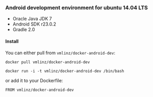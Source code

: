 ### Android development environment for ubuntu 14.04 LTS

* Oracle Java JDK 7
* Android SDK r23.0.2
* Gradle 2.0

#### Install

You can either pull from `vmlinz/docker-android-dev`:

```
docker pull vmlinz/docker-android-dev
```

```
docker run -i -t vmlinz/docker-android-dev /bin/bash
```

or add it to your Dockerfile:

```
FROM vmlinz/docker-android-dev
```

